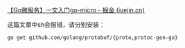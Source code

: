 [【Go微服务】一文入门go-micro - 掘金 (juejin.cn)](https://juejin.cn/post/7152363750769557512#heading-12)

这篇文章中sh会报错，请分别安装：

```shell
go get github.com/golang/protobuf/{proto,protoc-gen-go}
```

